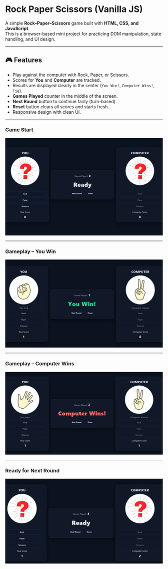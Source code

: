 # Rock Paper Scissors (Vanilla JS)

A simple **Rock–Paper–Scissors** game built with **HTML, CSS, and JavaScript**.  
This is a browser-based mini project for practicing DOM manipulation, state handling, and UI design.

---

## 🎮 Features
- Play against the computer with Rock, Paper, or Scissors.
- Scores for **You** and **Computer** are tracked.
- Results are displayed clearly in the center (`You Win!`, `Computer Wins!`, `Tie`).
- **Games Played** counter in the middle of the screen.
- **Next Round** button to continue fairly (turn-based).
- **Reset** button clears all scores and starts fresh.
- Responsive design with clean UI.

---


### Game Start
  
![Game Start](./img/Start1.png)

---

### Gameplay – You Win
  
![Gameplay](./img/Gameplay-You-Win.png)

---

### Gameplay – Computer Wins
  
![Gameplay](./img/Gameplay-Computer-Wins.png)

---

### Ready for Next Round
  
![Gameplay](./img/Ready-for-Next-Round.png)